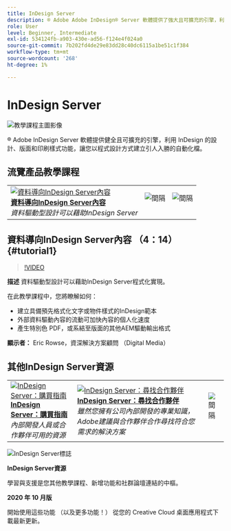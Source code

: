 ```yaml
---
title: InDesign Server
description: ® Adobe Adobe InDesign® Server 軟體提供了強大且可擴充的引擎，利用InDesign的設計、版面和印刷樣式功能，以程式設計方式建立引人入勝的自動化檔
role: User
level: Beginner, Intermediate
exl-id: 534124fb-a903-430e-ad56-f124e4f024a0
source-git-commit: 7b202fd4de29e83dd28c40dc6115a1be51c1f384
workflow-type: tm+mt
source-wordcount: '268'
ht-degree: 1%

---
```


# InDesign Server

![教學課程主圖影像](../assets/InDesignServer.jpg)

® Adobe InDesign Server 軟體提供健全且可擴充的引擎，利用 InDesign 的設計、版面和印刷樣式功能，讓您以程式設計方式建立引人入勝的自動化檔。

## 流覽產品教學課程

<table style="table-layout:fixed">
<tr>
 <td>
   <a href="indesignserver.md#tutorial1">
      <img alt="資料導向InDesign Server內容" src="../assets/dataDriven-InDesign-Server-Content.jpg" />
   </a>
    <div>
   <a href="indesignserver.md#tutorial1"><strong>資料導向InDesign Server內容</strong></a>
    </div>
    <em>資料驅動型設計可以藉助InDesign Server</em>
    <br>
  </td>
  <td>
    <img alt="間隔" src="../assets/Whitespacer.png" />
    <div>
    <br>
  </td>
  <td>
    <img alt="間隔" src="../assets/Whitespacer.png" />
    <div>
    <br>
  </td>
</tr>
</table>

## 資料導向InDesign Server內容 （4：14） {#tutorial1}

>[!VIDEO](https://video.tv.adobe.com/v/326901?hidetitle=true)

**描述**
資料驅動型設計可以藉助InDesign Server程式化實現。

在此教學課程中，您將瞭解如何：
* 建立具備預先格式化文字或物件樣式的InDesign範本
* 外部資料驅動內容的流動可加快內容的個人化速度
* 產生特別色 PDF，或系結至版面的其他AEM驅動輸出格式

**顯示者：**
Eric Rowse，資深解決方案顧問 （Digital Media）

## 其他InDesign Server資源

<table>
<tr>
 <td>
   <a href="https://www.adobe.com/products/indesignserver/buying-guide.html">
      <img alt="InDesign Server：購買指南" src="../assets/IDS_Thumbnail.jpg" />
   </a>
    <div>
   <a href="https://www.adobe.com/products/indesignserver/buying-guide.html"><strong>InDesign Server：購買指南</strong></a>
    </div>
    <em>內部開發人員或合作夥伴可用的資源</em>
    <br>
  </td>
  <td>
   <a href="https://www.adobe.com/products/indesignserver/partner.html">
      <img alt="InDesign Server：尋找合作夥伴" src="../assets/IDS_Thumbnail.jpg" />
   </a>
    <div>
   <a href="https://www.adobe.com/products/indesignserver/partner.html"><strong>InDesign Server：尋找合作夥伴</strong></a>
    </div>
    <em>雖然您擁有公司內部開發的專業知識，Adobe建議與合作夥伴合作尋找符合您需求的解決方案</em>
    <br>
  </td>
  <td>
    <img alt="間隔" src="../assets/Whitespacer.png" />
    <div>
    <br>
  </td>
</tr>
</table>

![InDesign Server標誌](../assets/id_server_appicon_96.png)

**InDesign Server資源**

[](https://www.adobe.com/products/indesignserver.html)學習與支援是您其他教學課程、新增功能和社群論壇連結的中樞。

**2020 年 10 月版**

開始使用這些功能 （以及更多功能！） 從您的 Creative Cloud 桌面應用程式下載最新更新。
